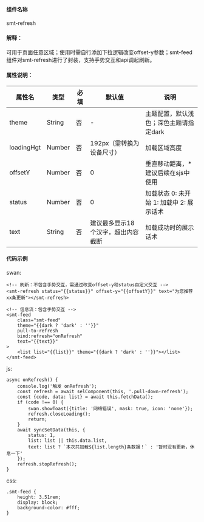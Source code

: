 #### 组件名称
smt-refresh

#### 解释：
可用于页面任意区域；使用时需自行添加下拉逻辑改变offset-y参数；smt-feed组件对smt-refresh进行了封装，支持手势交互和api调起刷新。

#### 属性说明：
|属性名 | 类型 | 必填 | 默认值 |说明 |
|---|---|---|---|---|
|theme |String |否|-|主题配置，默认浅色；深色主题请指定dark|
|loadingHgt |Number |否|192px（需转换为设备尺寸）|加载区域高度|
|offsetY |Number |否|0|垂直移动距离，*建议后续在sjs中使用|
|status |Number |否|0|加载状态 0: 未开始 1: 加载中 2: 展示话术|
|text |String |否|建议最多显示18个汉字，超出内容截断|加载成功时的展示话术|

#### 代码示例
swan:
```
<!-- 刷新：不包含手势交互，需通过改变offset-y和status自定义交互 -->
<smt-refresh status="{{status}}" offset-y="{{offsetY}}" text="为您推荐xx条更新"></smt-refresh>

<!-- 信息流：包含手势交互 -->
<smt-feed
    class="smt-feed"
    theme="{{dark ? 'dark' : ''}}"
    pull-to-refresh
    bind:refresh="onRefresh"
    text="{{text}}"
>
    <list list="{{list}}" theme="{{dark ? 'dark' : ''}}"></list>
</smt-feed>
```
js:
```
async onRefresh() {
    console.log('触发 onRefresh');
    const refresh = await selComponent(this, '.pull-down-refresh');
    const {code, data: list} = await this.fetchData();
    if (code !== 0) {
        swan.showToast({title: '网络错误', mask: true, icon: 'none'});
        refresh.closeLoading();
        return;
    }
    await syncSetData(this, {
        status: 1,
        list: list || this.data.list,
        text: list ? `本次共加载${list.length}条数据！` : '暂时没有更新，休息一下'
    });
    refresh.stopRefresh();
}
```
css:
```
.smt-feed {
    height: 3.51rem;
    display: block;
    background-color: #fff;
}
```